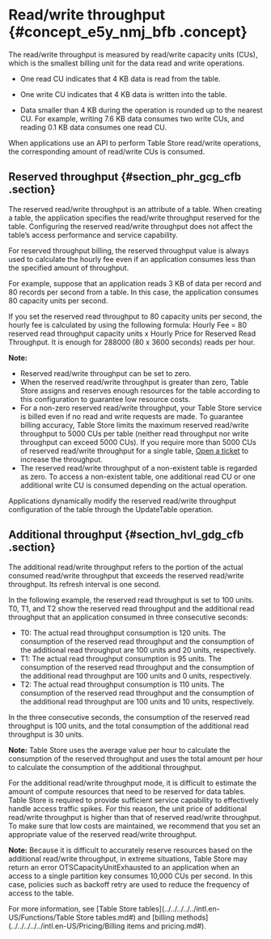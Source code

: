 # Read/write throughput {#concept_e5y_nmj_bfb .concept}

The read/write throughput is measured by read/write capacity units \(CUs\), which is the smallest billing unit for the data read and write operations.

-   One read CU indicates that 4 KB data is read from the table.

-   One write CU indicates that 4 KB data is written into the table.

-   Data smaller than 4 KB during the operation is rounded up to the nearest CU. For example, writing 7.6 KB data consumes two write CUs, and reading 0.1 KB data consumes one read CU.


When applications use an API to perform Table Store read/write operations, the corresponding amount of read/write CUs is consumed.

## Reserved throughput {#section_phr_gcg_cfb .section}

The reserved read/write throughput is an attribute of a table. When creating a table, the application specifies the read/write throughput reserved for the table. Configuring the reserved read/write throughput does not affect the table’s access performance and service capability.

For reserved throughput billing, the reserved throughput value is always used to calculate the hourly fee even if an application consumes less than the specified amount of throughput.

For example, suppose that an application reads 3 KB of data per record and 80 records per second from a table. In this case, the application consumes 80 capacity units per second.

If you set the reserved read throughput to 80 capacity units per second, the hourly fee is calculated by using the following formula: Hourly Fee = 80 reserved read throughput capacity units x Hourly Price for Reserved Read Throughput. It is enough for 288000 \(80 x 3600 seconds\) reads per hour.

**Note:** 

-   Reserved read/write throughput can be set to zero.
-   When the reserved read/write throughput is greater than zero, Table Store assigns and reserves enough resources for the table according to this configuration to guarantee low resource costs.
-   For a non-zero reserved read/write throughput, your Table Store service is billed even if no read and write requests are made. To guarantee billing accuracy, Table Store limits the maximum reserved read/write throughput to 5000 CUs per table \(neither read throughput nor write throughput can exceed 5000 CUs\). If you require more than 5000 CUs of reserved read/write throughput for a single table, [Open a ticket](https://workorder-intl.console.aliyun.com/#/ticket/createIndex) to increase the throughput.
-   The reserved read/write throughput of a non-existent table is regarded as zero. To access a non-existent table, one additional read CU or one additional write CU is consumed depending on the actual operation.

Applications dynamically modify the reserved read/write throughput configuration of the table through the UpdateTable operation.

## Additional throughput {#section_hvl_gdg_cfb .section}

The additional read/write throughput refers to the portion of the actual consumed read/write throughput that exceeds the reserved read/write throughput. Its refresh interval is one second.

In the following example, the reserved read throughput is set to 100 units. T0, T1, and T2 show the reserved read throughput and the additional read throughput that an application consumed in three consecutive seconds:

-   T0: The actual read throughput consumption is 120 units. The consumption of the reserved read throughput and the consumption of the additional read throughput are 100 units and 20 units, respectively.
-   T1: The actual read throughput consumption is 95 units. The consumption of the reserved read throughput and the consumption of the additional read throughput are 100 units and 0 units, respectively.
-   T2: The actual read throughput consumption is 110 units. The consumption of the reserved read throughput and the consumption of the additional read throughput are 100 units and 10 units, respectively.

In the three consecutive seconds, the consumption of the reserved read throughput is 100 units, and the total consumption of the additional read throughput is 30 units.

**Note:** Table Store uses the average value per hour to calculate the consumption of the reserved throughput and uses the total amount per hour to calculate the consumption of the additional throughput.

For the additional read/write throughput mode, it is difficult to estimate the amount of compute resources that need to be reserved for data tables. Table Store is required to provide sufficient service capability to effectively handle access traffic spikes. For this reason, the unit price of additional read/write throughput is higher than that of reserved read/write throughput. To make sure that low costs are maintained, we recommend that you set an appropriate value of the reserved read/write throughput.

**Note:** Because it is difficult to accurately reserve resources based on the additional read/write throughput, in extreme situations, Table Store may return an error OTSCapacityUnitExhausted to an application when an access to a single partition key consumes 10,000 CUs per second. In this case, policies such as backoff retry are used to reduce the frequency of access to the table.

For more information, see [Table Store tables](../../../../../intl.en-US/Functions/Table Store tables.md#) and [billing methods](../../../../../intl.en-US/Pricing/Billing items and pricing.md#).

